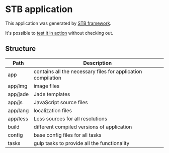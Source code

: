 STB application
===============

This application was generated by [STB framework](https://github.com/DarkPark/stb).

It's possible to [test it in action](http://darkpark.github.io/stb-demo/) without checking out.


## Structure

 Path          | Description
---------------|-------------
 app           | contains all the necessary files for application compilation
 app/img       | image files
 app/jade      | Jade templates
 app/js        | JavaScript source files
 app/lang      | localization files
 app/less      | Less sources for all resolutions
 build         | different compiled versions of application
 config        | base config files for all tasks
 tasks         | gulp tasks to provide all the functionality
